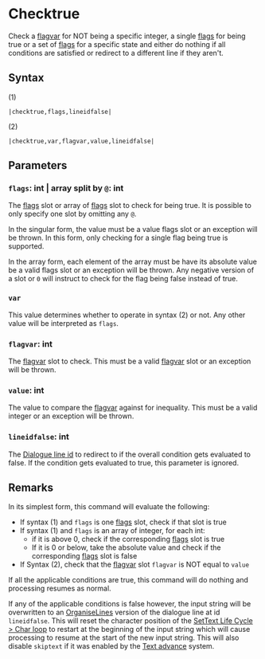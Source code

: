 # Checktrue

Check a [flagvar](../../../Flags%20arrays/flagvar.md) for NOT being a specific integer, a single [flags](../../../Flags%20arrays/flags.md) for being true or a set of [flags](../../../Flags%20arrays/flags.md) for a specific state and either do nothing if all conditions are satisfied or redirect to a different line if they aren't.

## Syntax

(1)

````
|checktrue,flags,lineidfalse|
````

(2)

````
|checktrue,var,flagvar,value,lineidfalse|
````

## Parameters

### `flags`: int | array split by `@`: int

The [flags](../../../Flags%20arrays/flags.md) slot or array of [flags](../../../Flags%20arrays/flags.md) slot to check for being true. It is possible to only specify one slot by omitting any `@`. 

In the singular form, the value must be a value flags slot or an exception will be thrown. In this form, only checking for a single flag being true is supported.

In the array form, each element of the array must be have its absolute value be a valid flags slot or an exception will be thrown. Any negative version of a slot or `0` will instruct to check for the flag being false instead of true.

### `var`

This value determines whether to operate in syntax (2) or not. Any other value will be interpreted as `flags`.

### `flagvar`: int

The [flagvar](../../../Flags%20arrays/flagvar.md) slot to check. This must be a valid [flagvar](../../../Flags%20arrays/flagvar.md) slot or an exception will be thrown.

### `value`: int

The value to compare the [flagvar](../../../Flags%20arrays/flagvar.md) against for inequality. This must be a valid integer or an exception will be thrown.

### `lineidfalse`: int

The [Dialogue line id](../Dialogue%20line%20id.md) to redirect to if the overall condition gets evaluated to false. If the condition gets evaluated to true, this parameter is ignored.

## Remarks

In its simplest form, this command will evaluate the following:

* If syntax (1) and `flags` is one [flags](../../../Flags%20arrays/flags.md) slot, check if that slot is true
* If syntax (1) and `flags` is an array of integer, for each int:
  * if it is above 0, check if the corresponding [flags](../../../Flags%20arrays/flags.md) slot is true
  * If it is 0 or below, take the absolute value and check if the corresponding [flags](../../../Flags%20arrays/flags.md) slot is false
* If Syntax (2), check that the [flagvar](../../../Flags%20arrays/flagvar.md) slot `flagvar` is NOT equal to `value`

If all the applicable conditions are true, this command will do nothing and processing resumes as normal.

If any of the applicable conditions is false however, the input string will be overwritten to an [OrganiseLines](../../Related%20Systems/Automatic%20Line%20Breaks/OrganiseLines.md) version of the dialogue line at id `lineidfalse`. This will reset the character position of the [SetText Life Cycle > Char loop](../../SetText%20Life%20Cycle.md#char-loop) to restart at the beginning of the input string which will cause processing to resume at the start of the new input string. This will also disable `skiptext` if it was enabled by the [Text advance](../../Related%20Systems/Text%20advance.md) system.
